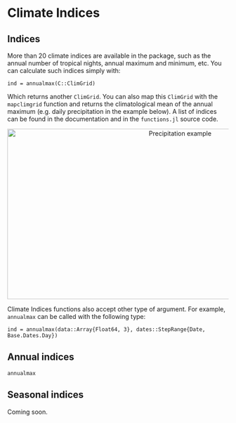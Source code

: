 # Climate Indices

## Indices

More than 20 climate indices are available in the package, such as the annual number of tropical nights, annual maximum and minimum, etc. You can calculate such indices simply with:

```julia-repl
ind = annualmax(C::ClimGrid)
```

Which returns another `ClimGrid`. You can also map this `ClimGrid` with the `mapclimgrid` function and returns the climatological mean of the annual maximum (e.g. daily precipitation in the example below). A list of indices can be found in the documentation and in the `functions.jl` source code.

<p align="center">
  <img src="https://cloud.githubusercontent.com/assets/3630311/23873133/59b85c08-0807-11e7-967b-7cc7d28aada0.png?raw=true" width="771" height="388" alt="Precipitation example"/>
</p>

Climate Indices functions also accept other type of argument. For example, `annualmax` can be called with the following type:

```julia-repl
ind = annualmax(data::Array{Float64, 3}, dates::StepRange{Date, Base.Dates.Day})
```

## Annual indices

```@docs
annualmax
```

## Seasonal indices

Coming soon.
